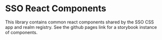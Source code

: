 # SSO React Components

This library contains common react components shared by the SSO CSS app and realm registry.
See the github pages link for a storybook instance of components.
